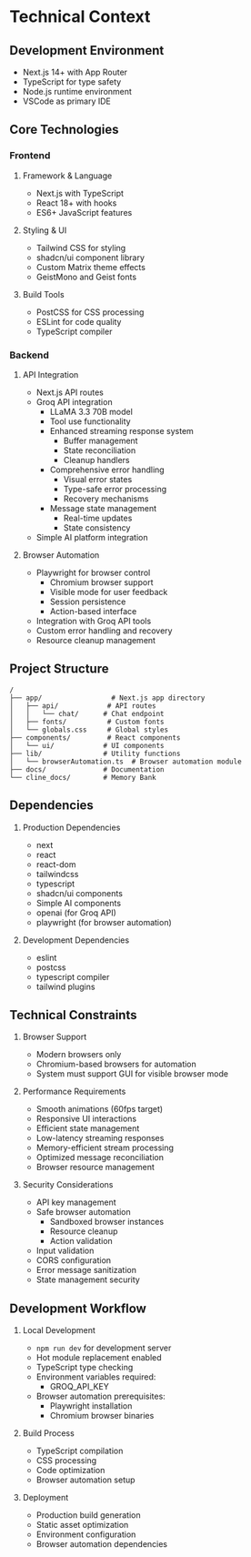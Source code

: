 # Technical Context

## Development Environment
- Next.js 14+ with App Router
- TypeScript for type safety
- Node.js runtime environment
- VSCode as primary IDE

## Core Technologies

### Frontend
1. Framework & Language
   - Next.js with TypeScript
   - React 18+ with hooks
   - ES6+ JavaScript features

2. Styling & UI
   - Tailwind CSS for styling
   - shadcn/ui component library
   - Custom Matrix theme effects
   - GeistMono and Geist fonts

3. Build Tools
   - PostCSS for CSS processing
   - ESLint for code quality
   - TypeScript compiler

### Backend
1. API Integration
   - Next.js API routes
   - Groq API integration
     - LLaMA 3.3 70B model
     - Tool use functionality
     - Enhanced streaming response system
       - Buffer management
       - State reconciliation
       - Cleanup handlers
     - Comprehensive error handling
       - Visual error states
       - Type-safe error processing
       - Recovery mechanisms
     - Message state management
       - Real-time updates
       - State consistency
   - Simple AI platform integration

2. Browser Automation
   - Playwright for browser control
     - Chromium browser support
     - Visible mode for user feedback
     - Session persistence
     - Action-based interface
   - Integration with Groq API tools
   - Custom error handling and recovery
   - Resource cleanup management

## Project Structure
```
/
├── app/                 # Next.js app directory
│   ├── api/            # API routes
│   │   └── chat/      # Chat endpoint
│   ├── fonts/          # Custom fonts
│   └── globals.css     # Global styles
├── components/         # React components
│   └── ui/            # UI components
├── lib/               # Utility functions
│   └── browserAutomation.ts  # Browser automation module
├── docs/              # Documentation
└── cline_docs/        # Memory Bank
```

## Dependencies
1. Production Dependencies
   - next
   - react
   - react-dom
   - tailwindcss
   - typescript
   - shadcn/ui components
   - Simple AI components
   - openai (for Groq API)
   - playwright (for browser automation)

2. Development Dependencies
   - eslint
   - postcss
   - typescript compiler
   - tailwind plugins

## Technical Constraints
1. Browser Support
   - Modern browsers only
   - Chromium-based browsers for automation
   - System must support GUI for visible browser mode

2. Performance Requirements
   - Smooth animations (60fps target)
   - Responsive UI interactions
   - Efficient state management
   - Low-latency streaming responses
   - Memory-efficient stream processing
   - Optimized message reconciliation
   - Browser resource management

3. Security Considerations
   - API key management
   - Safe browser automation
     - Sandboxed browser instances
     - Resource cleanup
     - Action validation
   - Input validation
   - CORS configuration
   - Error message sanitization
   - State management security

## Development Workflow
1. Local Development
   - `npm run dev` for development server
   - Hot module replacement enabled
   - TypeScript type checking
   - Environment variables required:
     - GROQ_API_KEY
   - Browser automation prerequisites:
     - Playwright installation
     - Chromium browser binaries

2. Build Process
   - TypeScript compilation
   - CSS processing
   - Code optimization
   - Browser automation setup

3. Deployment
   - Production build generation
   - Static asset optimization
   - Environment configuration
   - Browser automation dependencies

